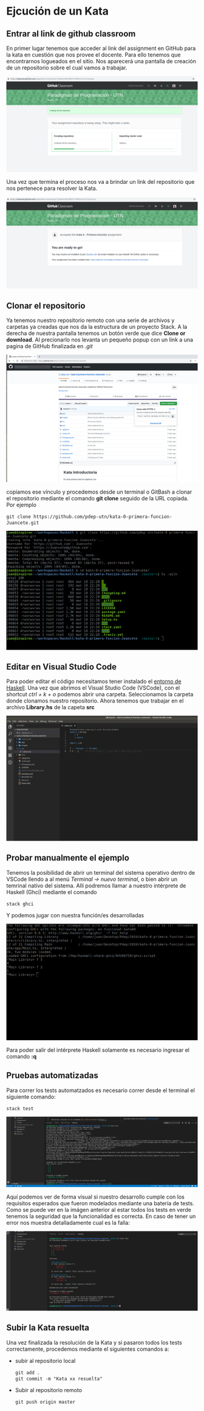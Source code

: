 # Ejcución de un Kata

## Entrar al link de github classroom
En primer lugar tenemos que acceder al link del assignment en GitHub para la kata en cuestión que nos provee el docente. Para ello tenemos que encontrarnos logueados en el sitio. Nos aparecerá una pantalla de creación de un repositorio sobre el cual vamos a trabajar. 

![](../images/guia-katas/01.creando.png)

Una vez que termina el proceso nos va a brindar un link del repositorio que nos pertenece para resolver la Kata. 

![](../images/guia-katas/02.creado.png)


## Clonar el repositorio

Ya tenemos nuestro repositorio remoto con una serie de archivos y carpetas ya creadas que nos da la estructura de un proyecto Stack. A la derecha de nuestra pantalla tenemos un botón verde que dice **Clone or download**. Al precionarlo nos levanta un pequeño popup con un link a una pagina de GitHub finalizada en _.git_

![](../images/guia-katas/03.repositorio.png)

copiamos ese vínculo y procedemos desde un terminal o GitBash a clonar el repositorio mediante el comando **git clone** seguido de la URL copiada. Por ejemplo
 ``` 
git clone https://github.com/pdep-utn/kata-0-primera-funcion-Juancete.git
 ``` 

![](../images/guia-katas/04.clonado.png)

## Editar en Visual Studio Code

Para poder editar el código necesitamos tener instalado el [entorno de Haskell](./entorno-haskell.md). Una vez que abrimos el Visual Studio Code (VSCode), con el shortcut _ctrl + k + o_ podemos abrir una carpeta. Seleccionamos la carpeta donde clonamos nuestro repositorio. Ahora tenemos que trabajar en el archivo **Library.hs** de la capeta **src**

![](../images/guia-katas/05.editor.png)

## Probar manualmente el ejemplo

Tenemos la posibilidad de abrir un terminal del sistema operativo dentro de VSCode llendo a al menú _Terminal -> nuevo terminal_, o bien abrir un temrinal nativo del sistema. Allí podremos llamar a nuestro intérprete de Haskell (Ghci) mediante el comando 
``` 
stack ghci
``` 
Y podemos jugar con nuestra función/es desarrolladas

![](../images/guia-katas/06.pruebas.png)

Para poder salir del intérprete Haskell solamente es necesario ingresar el comando **:q**

## Pruebas automatizadas

Para correr los tests automatzados es necesario correr desde el terminal el siguiente comando:
``` 
stack test
``` 
![](../images/guia-katas/07.tests.png)

Aquí podemos ver de forma visual si nuestro desarrollo cumple con los requisitos esperados que fueron modelados mediante una batería de tests. Como se puede ver en la imágen anterior al estar todos los tests en verde tenemos la seguridad que la funcionalidad es correcta. En caso de tener un error nos muestra detalladamente cual es la falla:

![](../images/guia-katas/08.fail.png)

## Subir la Kata resuelta

Una vez finalizada la resolución de la Kata y si pasaron todos los tests correctamente, procedemos mediante el siguientes comandos a:
* subir al repositorio local 
    ``` 
    git add .
    git commit -m "Kata xx resuelta"
    ``` 
* Subir al repositorio remoto
    ```
    git push origin master
    ```  
